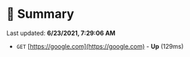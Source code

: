 # 📖 Summary
Last updated: **6/23/2021, 7:29:06 AM**

- `GET` [https://google.com](https://google.com) - **Up** (129ms)
